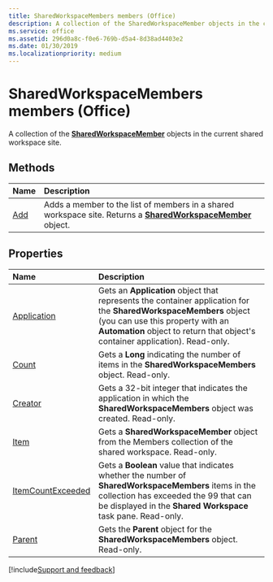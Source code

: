 ```yaml
---
title: SharedWorkspaceMembers members (Office)
description: A collection of the SharedWorkspaceMember objects in the current shared workspace site.
ms.service: office
ms.assetid: 296d0a8c-f0e6-769b-d5a4-8d38ad4403e2
ms.date: 01/30/2019
ms.localizationpriority: medium
---
```



# SharedWorkspaceMembers members (Office)

A collection of the **[SharedWorkspaceMember](../../Office.SharedWorkspaceMember.md)** objects in the current shared workspace site.


## Methods

|Name|Description|
|:-----|:-----|
|[Add](../../Office.SharedWorkspaceMembers.Add.md)|Adds a member to the list of members in a shared workspace site. Returns a **[SharedWorkspaceMember](../../Office.SharedWorkspaceMember.md)** object.|


## Properties

|Name|Description|
|:-----|:-----|
|[Application](../../Office.SharedWorkspaceMembers.Application.md)|Gets an **Application** object that represents the container application for the **SharedWorkspaceMembers** object (you can use this property with an **Automation** object to return that object's container application). Read-only.|
|[Count](../../Office.SharedWorkspaceMembers.Count.md)|Gets a **Long** indicating the number of items in the **SharedWorkspaceMembers** object. Read-only.|
|[Creator](../../Office.SharedWorkspaceMembers.Creator.md)|Gets a 32-bit integer that indicates the application in which the **SharedWorkspaceMembers** object was created. Read-only.|
|[Item](../../Office.SharedWorkspaceMembers.Item.md)|Gets a **SharedWorkspaceMember** object from the Members collection of the shared workspace. Read-only.|
|[ItemCountExceeded](../../Office.SharedWorkspaceMembers.ItemCountExceeded.md)|Gets a **Boolean** value that indicates whether the number of **SharedWorkspaceMembers** items in the collection has exceeded the 99 that can be displayed in the **Shared Workspace** task pane. Read-only.|
|[Parent](../../Office.SharedWorkspaceMembers.Parent.md)|Gets the **Parent** object for the **SharedWorkspaceMembers** object. Read-only.|

[!include[Support and feedback](~/includes/feedback-boilerplate.md)]